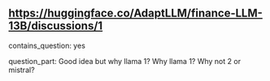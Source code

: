 ## https://huggingface.co/AdaptLLM/finance-LLM-13B/discussions/1

contains_question: yes

question_part: Good idea but why llama 1? Why llama 1? Why not 2 or mistral? 